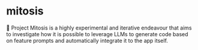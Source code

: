 # mitosis
🦠 Project Mitosis is a highly experimental and iterative endeavour that aims to investigate how it is possible to leverage LLMs to generate code based on feature prompts and automatically integrate it to the app itself.
